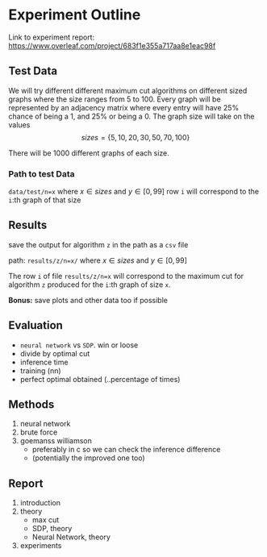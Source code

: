 
# Experiment Outline

Link to experiment report: https://www.overleaf.com/project/683f1e355a717aa8e1eac98f

## Test Data
We will try different different maximum cut algorithms on different sized graphs where the size ranges from 5 to 100. Every graph will be represented by an adjacency matrix where every entry will have 25% chance of being a 1, and 25% or being a 0. The graph size will take on the values $$sizes = \{5, 10, 20, 30, 50, 70, 100\}$$

There will be 1000 different graphs of each size.

### Path to test Data
`data/test/n=x` where $x \in sizes$ and $y \in [0, 99]$
row `i` will correspond to the `i`:th graph of that size

## Results
save the output for algorithm `z` in the path as a `csv` file

path: `results/z/n=x/`  where $x \in sizes$ and $y \in [0, 99]$ 

The row `i` of file `results/z/n=x` will correspond to the maximum cut for algorithm `z` produced for the `i`:th graph of size `x`.

__Bonus:__ save plots and other data too if possible


## Evaluation
- `neural network` vs `SDP`. win or loose
- divide by optimal cut
- inference time
- training (nn)
- perfect optimal obtained (..percentage of times)


## Methods
1. neural network
2. brute force
3. goemanss williamson 
   - preferably in c so we can check the inference difference
   - (potentially the improved one too)


## Report
1. introduction
2. theory
   - max cut
   - SDP, theory
   - Neural Network, theory
3. experiments